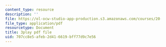 ```yaml
---
content_type: resource
description: ''
file: https://ol-ocw-studio-app-production.s3.amazonaws.com/courses/20-219-becoming-the-next-bill-nye-writing-and-hosting-the-educational-show-january-iap-2015/707cc8e5afeb2d416619bff77d9c7e56_ViSVJJoo7nE.pdf
file_type: application/pdf
resourcetype: Document
title: 3play pdf file
uid: 707cc8e5-afeb-2d41-6619-bff77d9c7e56
---
```

